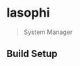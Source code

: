 # lasophi

> System Manager

## Build Setup

<!-- ``` bash
# install dependencies
npm install

# serve with hot reload at localhost:8080
npm run dev

# build for production with minification
npm run build
```

For detailed explanation on how things work, consult the [docs for vue-loader](http://vuejs.gi@recommendedthub.io/vue-loader). -->
